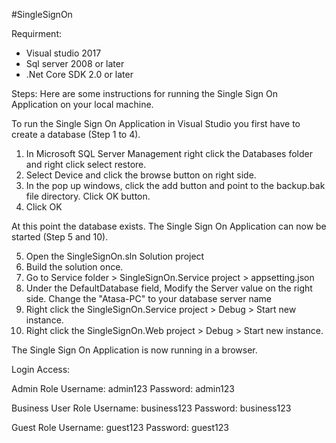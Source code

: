 #SingleSignOn

Requirment:
- Visual studio 2017
- Sql server 2008 or later
- .Net Core SDK 2.0 or later

Steps:
Here are some instructions for running the Single Sign On Application on your local machine.

To run the Single Sign On Application in Visual Studio you first have to create a database (Step 1 to 4).

1. In Microsoft SQL Server Management right click the Databases folder and right click select restore.
2. Select Device and click the browse button on right side.
3. In the pop up windows, click the add button and point to the backup.bak file directory. Click OK button. 
4. Click OK 

At this point the database exists. The Single Sign On Application can now be started (Step 5 and 10).

5. Open the SingleSignOn.sln Solution project 
6. Build the solution once.
7. Go to Service folder > SingleSignOn.Service project > appsetting.json
8. Under the DefaultDatabase field, Modify the Server value on the right side. Change the "Atasa-PC" to your database server name
9. Right click the SingleSignOn.Service project > Debug > Start new instance.
10. Right click the SingleSignOn.Web project > Debug > Start new instance.

The Single Sign On Application is now running in a browser.

Login Access:

Admin Role
Username: admin123
Password: admin123

Business User Role
Username: business123
Password: business123

Guest Role
Username: guest123
Password: guest123
